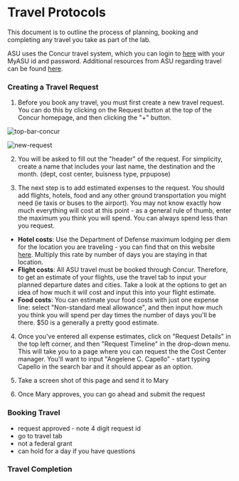 # Travel Protocols

This document is to outline the process of planning, booking and completing any travel you take as part of the lab. 

ASU uses the Concur travel system, which you can login to [here](https://myasutrip.asu.edu/login) with your MyASU id and password. Additional resources from ASU regarding travel can be found [here](https://cfo.asu.edu/myasutrip). 

### Creating a Travel Request

1. Before you book any travel, you must first create a new travel request. You can do this by clicking on the Request button at the top of the Concur homepage, and then clicking the "+" button.

![top-bar-concur](~/src/himarc/Lab_Management/travel_protocols/screenshots/top-bar-request.png)

![new-request](~/screenshots/top-bar-request.png)

2. You will be asked to fill out the "header" of the request. For simplicity, create a name that includes your last name, the destination and the month. (dept, cost center, buisness type, prpupose)

3. The next step is to add estimated expenses to the request. You should add flights, hotels, food and any other ground transportation you might need (ie taxis or buses to the airport). You may not know exactly how much everything will cost at this point - as a general rule of thumb, enter the maximum you think you will spend. You can always spend less than you request.
  - **Hotel costs**: Use the Department of Defense maximum lodging per diem for the location you are traveling - you can find that on this website [here](https://www.travel.dod.mil/Travel-Transportation-Rates/Per-Diem/Per-Diem-Rate-Lookup/). Multiply this rate by number of days you are staying in that location.
  - **Flight costs**: All ASU travel must be booked through Concur. Therefore, to get an estimate of your flights, use the travel tab to input your planned departure dates and cities. Take a look at the options to get an idea of how much it will cost and input this into your flight estimate.
  - **Food costs**: You can estimate your food costs with just one expense line: select "Non-standard meal allowance", and then input how much you think you will spend per day times the number of days you'll be there. $50 is a generally a pretty good estimate.


4. Once you've entered all expense estimates, click on "Request Details" in the top left corner, and then "Request Timeline" in the drop-down menu. This will take you to a page where you can request the the Cost Center manager. You'll want to input "Angelene C. Capello" - start typing Capello in the search bar and it should appear as an option. 


5. Take a screen shot of this page and send it to Mary

6. Once Mary approves, you can go ahead and submit the request

### Booking Travel

- request approved - note 4 digit request id
- go to travel tab
- not a federal grant
- can hold for a day if you have questions 


### Travel Completion


